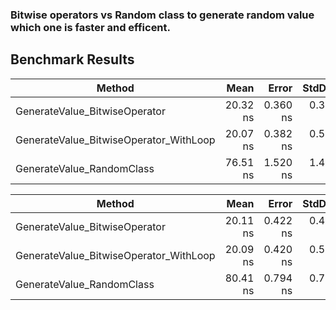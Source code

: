﻿### Bitwise operators vs Random class to generate random value which one is faster and efficent.



## Benchmark Results

|                                 Method |     Mean |    Error |   StdDev | Allocated |
|--------------------------------------- |---------:|---------:|---------:|----------:|
|          GenerateValue_BitwiseOperator | 20.32 ns | 0.360 ns | 0.301 ns |     144 B |
| GenerateValue_BitwiseOperator_WithLoop | 20.07 ns | 0.382 ns | 0.583 ns |     144 B |
|              GenerateValue_RandomClass | 76.51 ns | 1.520 ns | 1.422 ns |     112 B |


|                                 Method |     Mean |    Error |   StdDev | Allocated |
|--------------------------------------- |---------:|---------:|---------:|----------:|
|          GenerateValue_BitwiseOperator | 20.11 ns | 0.422 ns | 0.486 ns |     144 B |
| GenerateValue_BitwiseOperator_WithLoop | 20.09 ns | 0.420 ns | 0.501 ns |     144 B |
|              GenerateValue_RandomClass | 80.41 ns | 0.794 ns | 0.704 ns |     144 B |